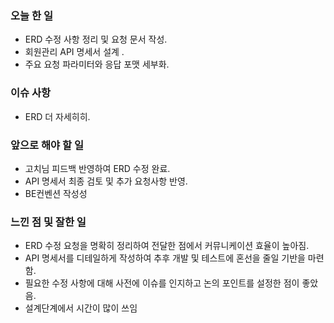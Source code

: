 ### 오늘 한 일
- ERD 수정 사항 정리 및 요청 문서 작성.
- 회원관리 API 명세서 설계 .
- 주요 요청 파라미터와 응답 포맷 세부화.

### 이슈 사항
- ERD 더 자세히히.

### 앞으로 해야 할 일
- 고치님 피드백 반영하여 ERD 수정 완료.
- API 명세서 최종 검토 및 추가 요청사항 반영.
- BE컨벤션 작성성

### 느낀 점 및 잘한 일
- ERD 수정 요청을 명확히 정리하여 전달한 점에서 커뮤니케이션 효율이 높아짐.
- API 명세서를 디테일하게 작성하여 추후 개발 및 테스트에 혼선을 줄일 기반을 마련함.
- 필요한 수정 사항에 대해 사전에 이슈를 인지하고 논의 포인트를 설정한 점이 좋았음.
- 설계단계에서 시간이 많이 쓰임

